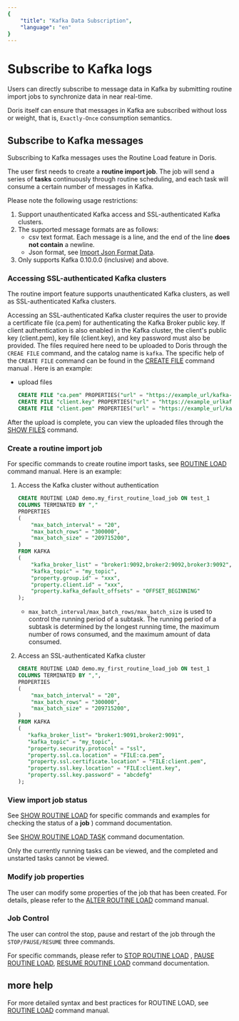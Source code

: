```yaml
---
{
    "title": "Kafka Data Subscription",
    "language": "en"
}
---
```


# Subscribe to Kafka logs

Users can directly subscribe to message data in Kafka by submitting routine import jobs to synchronize data in near real-time.

Doris itself can ensure that messages in Kafka are subscribed without loss or weight, that is, `Exactly-Once` consumption semantics.

## Subscribe to Kafka messages

Subscribing to Kafka messages uses the Routine Load feature in Doris.

The user first needs to create a **routine import job**. The job will send a series of **tasks** continuously through routine scheduling, and each task will consume a certain number of messages in Kafka.

Please note the following usage restrictions:

1. Support unauthenticated Kafka access and SSL-authenticated Kafka clusters.
2. The supported message formats are as follows:
   - csv text format. Each message is a line, and the end of the line **does not contain** a newline.
   - Json format, see [Import Json Format Data](../import-way/load-json-format.md).
3. Only supports Kafka 0.10.0.0 (inclusive) and above.

### Accessing SSL-authenticated Kafka clusters

The routine import feature supports unauthenticated Kafka clusters, as well as SSL-authenticated Kafka clusters.

Accessing an SSL-authenticated Kafka cluster requires the user to provide a certificate file (ca.pem) for authenticating the Kafka Broker public key. If client authentication is also enabled in the Kafka cluster, the client's public key (client.pem), key file (client.key), and key password must also be provided. The files required here need to be uploaded to Doris through the `CREAE FILE` command, and the catalog name is `kafka`. The specific help of the `CREATE FILE` command can be found in the [CREATE FILE](../../../sql-manual/sql-reference/Data-Definition-Statements/Create/CREATE-FILE.md) command manual . Here is an example:

- upload files

  ```sql
  CREATE FILE "ca.pem" PROPERTIES("url" = "https://example_url/kafka-key/ca.pem", "catalog" = "kafka");
  CREATE FILE "client.key" PROPERTIES("url" = "https://example_urlkafka-key/client.key", "catalog" = "kafka");
  CREATE FILE "client.pem" PROPERTIES("url" = "https://example_url/kafka-key/client.pem", "catalog" = "kafka");
  ```

After the upload is complete, you can view the uploaded files through the [SHOW FILES](../../../sql-manual/sql-reference/Show-Statements/SHOW-FILE.md) command.

### Create a routine import job

For specific commands to create routine import tasks, see [ROUTINE LOAD](../../../sql-manual/sql-reference/Data-Manipulation-Statements/Load/CREATE-ROUTINE-LOAD.md ) command manual. Here is an example:

1. Access the Kafka cluster without authentication

   ```sql
   CREATE ROUTINE LOAD demo.my_first_routine_load_job ON test_1
   COLUMNS TERMINATED BY ","
   PROPERTIES
   (
       "max_batch_interval" = "20",
       "max_batch_rows" = "300000",
       "max_batch_size" = "209715200",
   )
   FROM KAFKA
   (
       "kafka_broker_list" = "broker1:9092,broker2:9092,broker3:9092",
       "kafka_topic" = "my_topic",
       "property.group.id" = "xxx",
       "property.client.id" = "xxx",
       "property.kafka_default_offsets" = "OFFSET_BEGINNING"
   );
   ```

   - `max_batch_interval/max_batch_rows/max_batch_size` is used to control the running period of a subtask. The running period of a subtask is determined by the longest running time, the maximum number of rows consumed, and the maximum amount of data consumed.

2. Access an SSL-authenticated Kafka cluster

   ```sql
   CREATE ROUTINE LOAD demo.my_first_routine_load_job ON test_1
   COLUMNS TERMINATED BY ",",
   PROPERTIES
   (
       "max_batch_interval" = "20",
       "max_batch_rows" = "300000",
       "max_batch_size" = "209715200",
   )
   FROM KAFKA
   (
      "kafka_broker_list"= "broker1:9091,broker2:9091",
      "kafka_topic" = "my_topic",
      "property.security.protocol" = "ssl",
      "property.ssl.ca.location" = "FILE:ca.pem",
      "property.ssl.certificate.location" = "FILE:client.pem",
      "property.ssl.key.location" = "FILE:client.key",
      "property.ssl.key.password" = "abcdefg"
   );
   ```

### View import job status

See [SHOW ROUTINE LOAD](../../../sql-manual/sql-reference/Show-Statements/SHOW-ROUTINE-LOAD.md) for specific commands and examples for checking the status of a **job** ) command documentation.

See [SHOW ROUTINE LOAD TASK](../../../sql-manual/sql-reference/Show-Statements/SHOW-ROUTINE-LOAD-TASK.md) command documentation.

Only the currently running tasks can be viewed, and the completed and unstarted tasks cannot be viewed.

### Modify job properties

The user can modify some properties of the job that has been created. For details, please refer to the [ALTER ROUTINE LOAD](../../../sql-manual/sql-reference/Data-Manipulation-Statements/Load/ALTER-ROUTINE-LOAD.md) command manual.

### Job Control

The user can control the stop, pause and restart of the job through the `STOP/PAUSE/RESUME` three commands.

For specific commands, please refer to [STOP ROUTINE LOAD](../../../sql-manual/sql-reference/Data-Manipulation-Statements/Load/STOP-ROUTINE-LOAD.md) , [PAUSE ROUTINE LOAD](../../../sql-manual/sql-reference/Data-Manipulation-Statements/Load/PAUSE-ROUTINE-LOAD.md), [RESUME ROUTINE LOAD](../../../sql-manual/sql-reference/Data-Manipulation-Statements/Load/RESUME-ROUTINE-LOAD.md) command documentation.

## more help

For more detailed syntax and best practices for ROUTINE LOAD, see [ROUTINE LOAD](../../../sql-manual/sql-reference/Data-Manipulation-Statements/Load/CREATE-ROUTINE-LOAD.md) command manual.
